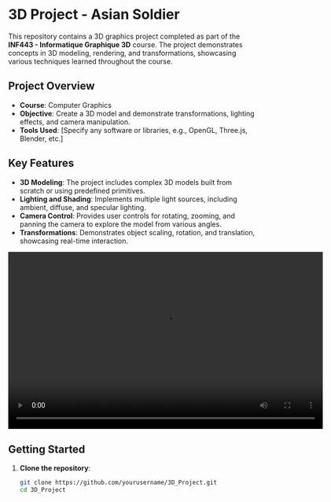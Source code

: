 # 3D Project - Asian Soldier

This repository contains a 3D graphics project completed as part of the **INF443 - Informatique Graphique 3D** course. The project demonstrates concepts in 3D modeling, rendering, and transformations, showcasing various techniques learned throughout the course.

## Project Overview

- **Course**: Computer Graphics
- **Objective**: Create a 3D model and demonstrate transformations, lighting effects, and camera manipulation.
- **Tools Used**: [Specify any software or libraries, e.g., OpenGL, Three.js, Blender, etc.]

## Key Features

- **3D Modeling**: The project includes complex 3D models built from scratch or using predefined primitives.
- **Lighting and Shading**: Implements multiple light sources, including ambient, diffuse, and specular lighting.
- **Camera Control**: Provides user controls for rotating, zooming, and panning the camera to explore the model from various angles.
- **Transformations**: Demonstrates object scaling, rotation, and translation, showcasing real-time interaction.

<video width="640" height="360" controls>
  <source src="path/to/demo.mp4" type="video/mp4">
  Your browser does not support the video tag.
</video>


## Getting Started

1. **Clone the repository**:
   ```bash
   git clone https://github.com/yourusername/3D_Project.git
   cd 3D_Project
